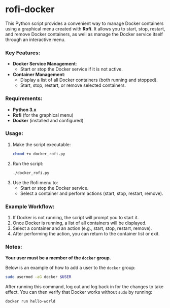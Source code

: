 # rofi-docker

This Python script provides a convenient way to manage Docker containers using a graphical menu created with **Rofi**. It allows you to start, stop, restart, and remove Docker containers, as well as manage the Docker service itself through an interactive menu.

### Key Features:
- **Docker Service Management**:
  - Start or stop the Docker service if it is not active.
- **Container Management**:
  - Display a list of all Docker containers (both running and stopped).
  - Start, stop, restart, or remove selected containers.

### Requirements:
- **Python 3.x**
- **Rofi** (for the graphical menu)
- **Docker** (installed and configured)

### Usage:
1. Make the script executable:
   ```bash
   chmod +x docker_rofi.py
   ```
2. Run the script:
   ```bash
   ./docker_rofi.py
   ```
3. Use the Rofi menu to:
   - Start or stop the Docker service.
   - Select a container and perform actions (start, stop, restart, remove).

### Example Workflow:
1. If Docker is not running, the script will prompt you to start it.
2. Once Docker is running, a list of all containers will be displayed.
3. Select a container and an action (e.g., start, stop, restart, remove).
4. After performing the action, you can return to the container list or exit.

### Notes:
**Your user must be a member of the `docker` group.**

Below is an example of how to add a user to the `docker` group:

```bash
sudo usermod -aG docker $USER
```

After running this command, log out and log back in for the changes to take effect. You can then verify that Docker works without `sudo` by running:

```bash
docker run hello-world
```

